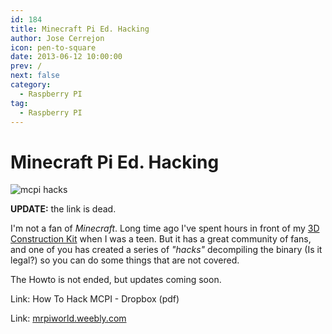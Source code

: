 ```yaml
---
id: 184
title: Minecraft Pi Ed. Hacking
author: Jose Cerrejon
icon: pen-to-square
date: 2013-06-12 10:00:00
prev: /
next: false
category:
  - Raspberry PI
tag:
  - Raspberry PI
---
```


# Minecraft Pi Ed. Hacking

![mcpi hacks](/images/mcpi_hacking.jpg)

**UPDATE:** the link is dead.

I'm not a fan of *Minecraft*. Long time ago I've spent hours in front of my [3D Construction Kit](http://en.wikipedia.org/wiki/3D_Construction_Kit) when I was a teen. But it has a great community of fans, and one of you has created a series of *"hacks"* decompiling the binary (Is it legal?) so you can do some things that are not covered.

The Howto is not ended, but updates coming soon.

Link: How To Hack MCPI - Dropbox (pdf)

Link: [mrpiworld.weebly.com](https://sites.google.com/site/mrpiworld/home)